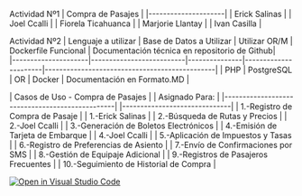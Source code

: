 Actividad Nº1
| Compra de Pasajes   | 
|---------------------|
| Erick Salinas       | 
| Joel Ccalli         | 
| Fiorela Ticahuanca  | 
| Marjorie Llantay    | 
| Ivan Casilla        | 

Actividad Nº2
| Lenguaje a utilizar | Base de Datos a Utilizar | Utilizar OR/M | Dockerfile Funcional | Documentación técnica en repositorio de Github|  
|---------------------|--------------------------|---------------|----------------------|-----------------------------------------------|
| PHP                 | PostgreSQL               | OR            | Docker               |              Documentación en Formato.MD      |

| Casos de Uso - Compra de Pasajes               | | Asignado Para:               | 
|------------------------------------------------| |------------------------------|
| 1.-Registro de Compra de Pasaje                | | 1.-Erick Salinas             | 
| 2.-Búsqueda de Rutas y Precios                 | | 2.-Joel Ccalli               | 
| 3.-Generación de Boletos Electrónicos          | 
| 4.-Emisión de Tarjeta de Embarque              | | 4.-Joel Ccalli               | 
| 5.-Aplicación de Impuestos y Tasas             | 
| 6.-Registro de Preferencias de Asiento         | 
| 7.-Envío de Confirmaciones por SMS             | 
| 8.-Gestión de Equipaje Adicional               | 
| 9.-Registros de Pasajeros Frecuentes           | 
| 10.-Seguimiento de Historial de Compra         | 










[![Open in Visual Studio Code](https://classroom.github.com/assets/open-in-vscode-718a45dd9cf7e7f842a935f5ebbe5719a5e09af4491e668f4dbf3b35d5cca122.svg)](https://classroom.github.com/online_ide?assignment_repo_id=11601045&assignment_repo_type=AssignmentRepo)
